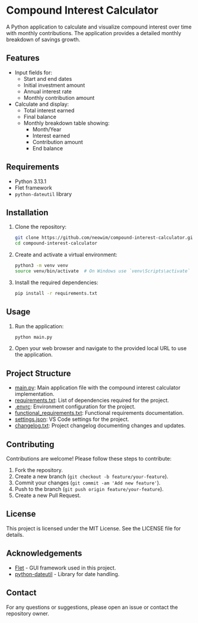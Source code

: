 # Compound Interest Calculator

A Python application to calculate and visualize compound interest over time with monthly contributions. The application
provides a detailed monthly breakdown of savings growth.

## Features

- Input fields for:
  - Start and end dates
  - Initial investment amount
  - Annual interest rate
  - Monthly contribution amount
- Calculate and display:
  - Total interest earned
  - Final balance
  - Monthly breakdown table showing:
    - Month/Year
    - Interest earned
    - Contribution amount
    - End balance

## Requirements

- Python 3.13.1
- Flet framework
- `python-dateutil` library

## Installation

1. Clone the repository:

    ```sh
    git clone https://github.com/neowim/compound-interest-calculator.git
    cd compound-interest-calculator
    ```

2. Create and activate a virtual environment:

    ```sh
    python3 -m venv venv
    source venv/bin/activate  # On Windows use `venv\Scripts\activate`
    ```

3. Install the required dependencies:

    ```sh
    pip install -r requirements.txt
    ```

## Usage

1. Run the application:

    ```sh
    python main.py
    ```

2. Open your web browser and navigate to the provided local URL to use the application.

## Project Structure

- [main.py](https://github.com/neowim/compound-interest-calculator/blob/main/main.py): Main application file with the
    compound interest calculator implementation.
- [requirements.txt](https://github.com/neowim/compound-interest-calculator/blob/main/requirements.txt): List of
    dependencies required for the project.
- [.envrc](https://github.com/neowim/compound-interest-calculator/blob/main/.envrc): Environment configuration for the
    project.
- [functional_requirements.txt](https://github.com/neowim/compound-interest-calculator/blob/main/functional_requirements.txt):
    Functional requirements documentation.
- [settings.json](https://github.com/neowim/compound-interest-calculator/blob/main/settings.json): VS Code settings
    for the project.
- [changelog.txt](https://github.com/neowim/compound-interest-calculator/blob/main/changelog.txt): Project changelog
    documenting changes and updates.

## Contributing

Contributions are welcome! Please follow these steps to contribute:

1. Fork the repository.
2. Create a new branch (`git checkout -b feature/your-feature`).
3. Commit your changes (`git commit -am 'Add new feature'`).
4. Push to the branch (`git push origin feature/your-feature`).
5. Create a new Pull Request.

## License

This project is licensed under the MIT License. See the LICENSE file for details.

## Acknowledgements

- [Flet](https://flet.dev/) - GUI framework used in this project.
- [python-dateutil](https://dateutil.readthedocs.io/en/stable/) - Library for date handling.

## Contact

For any questions or suggestions, please open an issue or contact the repository owner.
